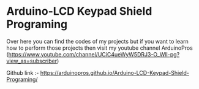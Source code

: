 # Arduino-LCD Keypad Shield Programing
Over here you can find the codes of my projects but if you want to learn how to perform those projects then visit my youtube channel ArduinoPros (https://www.youtube.com/channel/UCiC4ueWyW5DRJ3-O_WlI-pg?view_as=subscriber)

Github link :- https://arduinopros.github.io/Arduino-LCD-Keypad-Shield-Programing/
